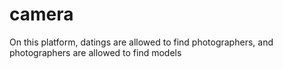 # camera
On this platform, datings are allowed to find photographers, and photographers are allowed to find models
